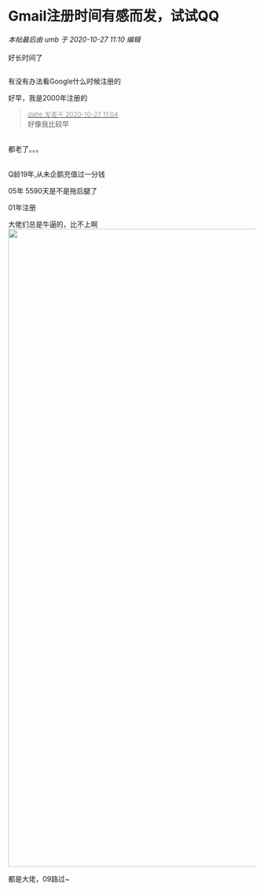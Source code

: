 # Gmail注册时间有感而发，试试QQ


<i class="pstatus"> 本帖最后由 umb 于 2020-10-27 11:10 编辑 </i><br />
<br />
好长时间了<br />
<img id="aimg_W6yuv" onclick="zoom(this, this.src, 0, 0, 0)" class="zoom" src="https://s1.ax1x.com/2020/10/27/BM6I4P.jpg" onmouseover="img_onmouseoverfunc(this)" onload="thumbImg(this)" border="0" alt="" />

<img id="aimg_MQgmG" onclick="zoom(this, this.src, 0, 0, 0)" class="zoom" src="https://imglink.win/image/2020/10/27/BQPp1.jpg" onmouseover="img_onmouseoverfunc(this)" onload="thumbImg(this)" border="0" alt="" />

有没有办法看Google什么时候注册的

好早，我是2000年注册的<img id="aimg_e8qLq" onclick="zoom(this, this.src, 0, 0, 0)" class="zoom" src="https://cdn.jsdelivr.net/gh/hishis/forum-master/public/images/patch.gif" onmouseover="img_onmouseoverfunc(this)" onload="thumbImg(this)" border="0" alt="" />

<div class="quote"><blockquote><font size="2"><a href="https://www.hostloc.com/forum.php?mod=redirect&amp;goto=findpost&amp;pid=9357964&amp;ptid=758881" target="_blank"><font color="#999999">dahe 发表于 2020-10-27 11:04</font></a></font><br />
好像我比较早</blockquote></div><br />
都老了。。。

<img id="aimg_EYwHY" onclick="zoom(this, this.src, 0, 0, 0)" class="zoom" src="https://s1.ax1x.com/2020/10/27/BMc3bd.jpg" onmouseover="img_onmouseoverfunc(this)" onload="thumbImg(this)" border="0" alt="" /><br />
<br />
Q龄19年,从未企鹅充值过一分钱<img src="static/image/smiley/default/lol.gif" smilieid="12" border="0" alt="" />

05年 5590天是不是拖后腿了

01年注册

大佬们总是牛逼的，比不上啊<br />
<img id="aimg_p7BW7" onclick="zoom(this, this.src, 0, 0, 0)" class="zoom" width="600" height="1298" src="https://cdn.jsdelivr.net/gh/yolory/img@latest/2020/10/27/a3184a82bd975757dfab0a8e3b6e18d8.png" onmouseover="img_onmouseoverfunc(this)" onclick="zoom(this)" style="cursor:pointer" border="0" alt="" />

都是大佬，09路过~
